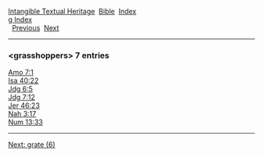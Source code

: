 [Intangible Textual Heritage](../../index)  [Bible](../index) 
[Index](index)   
[g Index](_g_)  
  [Previous](c04899)  [Next](c04901) 

------------------------------------------------------------------------

### &lt;grasshoppers&gt; 7 entries

[Amo 7:1](../kjv/amo007.htm#001)  
[Isa 40:22](../kjv/isa040.htm#022)  
[Jdg 6:5](../kjv/jdg006.htm#005)  
[Jdg 7:12](../kjv/jdg007.htm#012)  
[Jer 46:23](../kjv/jer046.htm#023)  
[Nah 3:17](../kjv/nah003.htm#017)  
[Num 13:33](../kjv/num013.htm#033)  

------------------------------------------------------------------------

[Next: grate (6)](c04901)

